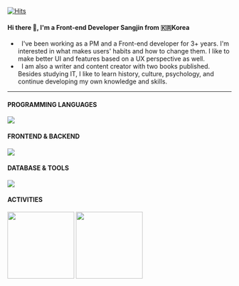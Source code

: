 [![Hits](https://hits.seeyoufarm.com/api/count/incr/badge.svg?url=https%3A%2F%2Fgithub.com%2FYoonCode&count_bg=%2379C83D&title_bg=%23555555&icon=&icon_color=%23E7E7E7&title=hits&edge_flat=false)](https://hits.seeyoufarm.com)

#### Hi there 👋, I'm a Front-end Developer Sangjin from 🇰🇷Korea 

- &nbsp; I've been working as a PM and a Front-end developer for 3+ years. I'm interested in what makes users' habits and how to change them. I like to make better UI and features based on a UX perspective as well.</br>
- &nbsp; I am also a writer and content creator with two books published. Besides studying IT, I like to learn history, culture, psychology, and continue developing my own knowledge and skills.</br>
---

<div>
  <div>
    <h4>PROGRAMMING LANGUAGES</h4>
    <img src="https://skillicons.dev/icons?i=js,ts,php" />
  </div>
  <div>
    <h4>FRONTEND & BACKEND</h4>
    <img src="https://skillicons.dev/icons?i=html,css,react,tailwind,nodejs,expressjs,wordpress" />
  </div>
  <div>
    <h4>DATABASE & TOOLS</h4>
    <img src="https://skillicons.dev/icons?i=mysql,mongodb,git,github,vscode,ps,figma,postman" />
  </div>
  <div>
    <h4>ACTIVITIES</h4>
    <img height="150px" src="https://github-readme-stats.vercel.app/api/top-langs/?username=YoonCode&layout=compact&theme=ayu-mirage&langs_count=7" />
    <img height="150px" src="https://github-readme-stats.vercel.app/api?username=YoonCode&show_icons=true&theme=ayu-mirage&hide=contribs" />
  </div>
</div>

